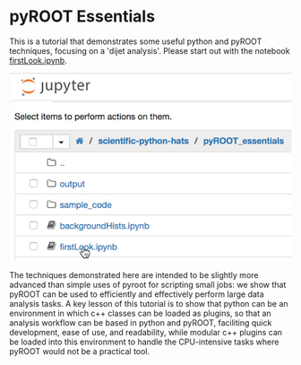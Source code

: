 # pyROOT Essentials

This is a tutorial that demonstrates some useful python and pyROOT techniques, focusing on a 'dijet analysis'. Please start out with the notebook [firstLook.ipynb](firstLook.ipynb).

![open firstLook.py](openFirstLook.png)

The techniques demonstrated here are intended to be slightly more advanced than simple uses of pyroot for scripting small jobs: we show that pyROOT can be used to efficiently and effectively perform large data analysis tasks. A key lesson of this tutorial is to show that python can be an environment in which c++ classes can be loaded as plugins, so that an analysis workflow can be based in python and pyROOT, faciliting quick development, ease of use, and readability, while modular c++ plugins can be loaded into this environment to handle the CPU-intensive tasks where pyROOT would not be a practical tool.  
